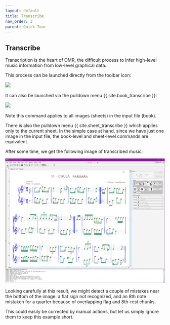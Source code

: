 ```yaml
---
layout: default
title: Transcribe
nav_order: 3
parent: Quick Tour
---
```

## Transcribe

Transcription is the heart of OMR, the difficult process to infer high-level music information
from low-level graphical data.

This process can be launched directly from the toolbar icon:

![](../assets/images/transcribe_button.png)

It can also be launched via the pulldown menu {{ site.book_transcribe }}:

![](../assets/images/transcribe.png)

Note this command applies to all images (sheets) in the input file (book).

There is also the pulldown menu {{ site.sheet_transcribe }} which applies only to the current sheet.
In the simple case at hand, since we have just one image in the input file, the book-level and
sheet-level commands are equivalent.

After some time, we get the following image of transcribed music:

![](../assets/images/chula_transcribed.png)

Looking carefully at this result, we might detect a couple of mistakes near the bottom of the image:
a flat sign not recognized, and an 8th note mistaken for a quarter because of overlapping flag
and 8th-rest chunks.

This could easily be corrected by manual actions, but let us simply ignore them to keep this
example short.

